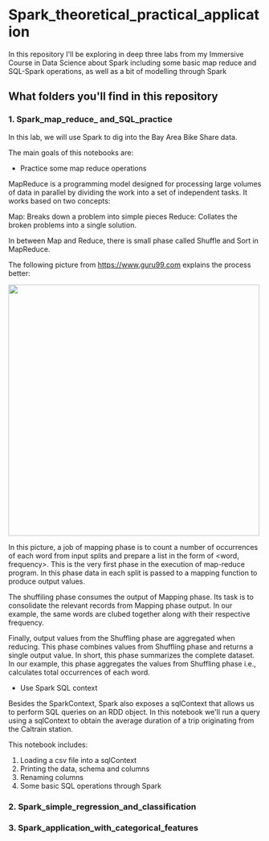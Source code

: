 # Spark_theoretical_practical_application

In this repository I'll be exploring in deep three labs from my Immersive Course in Data Science about Spark including some basic map reduce and SQL-Spark operations, as well as a bit of modelling through Spark

## What folders you'll find in this repository

### 1. Spark_map_reduce_ and_SQL_practice

In this lab, we will use Spark to dig into the Bay Area Bike Share data. 

The main goals of this notebooks are:

* Practice some map reduce operations

MapReduce is a programming model designed for processing large volumes of data in parallel by dividing the work into a set of independent tasks. It works based on two concepts:

Map: Breaks down a problem into simple pieces
Reduce: Collates the broken problems into a single solution.

In between Map and Reduce, there is small phase called Shuffle and Sort in MapReduce.

The following picture from https://www.guru99.com explains the process better:

<img src="https://www.guru99.com/images/Big_Data/061114_0930_Introductio1.png" height="500" />

In this picture, a job of mapping phase is to count a number of occurrences of each word from input splits and prepare a list in the form of <word, frequency>. This is the very first phase in the execution of map-reduce program. In this phase data in each split is passed to a mapping function to produce output values.

The shuffiling phase consumes the output of Mapping phase. Its task is to consolidate the relevant records from Mapping phase output. In our example, the same words are clubed together along with their respective frequency.

Finally, output values from the Shuffling phase are aggregated when reducing. This phase combines values from Shuffling phase and returns a single output value. In short, this phase summarizes the complete dataset. In our example, this phase aggregates the values from Shuffling phase i.e., calculates total occurrences of each word.

* Use Spark SQL context

Besides the SparkContext, Spark also exposes a sqlContext that allows us to perform SQL queries on an RDD object. In this notebook we'll run a query using a sqlContext to obtain the average duration of a trip originating from the Caltrain station.

This notebook includes:

1. Loading a csv file into a sqlContext
2. Printing the data, schema and columns
3. Renaming columns
4. Some basic SQL operations through Spark

### 2. Spark_simple_regression_and_classification

### 3. Spark_application_with_categorical_features

